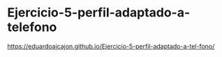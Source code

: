 # Ejercicio-5-perfil-adaptado-a-telefono

https://eduardoajcajon.github.io/Ejercicio-5-perfil-adaptado-a-tel-fono/
